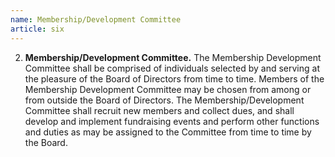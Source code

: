 ```yaml
---
name: Membership/Development Committee
article: six
---
```


2. **Membership/Development Committee.** The Membership Development Committee shall be comprised of individuals selected by and serving at the pleasure of the Board of Directors from time to time. Members of the Membership Development Committee may be chosen from among or from outside the Board of Directors. The Membership/Development Committee shall recruit new members and collect dues, and shall develop and implement fundraising events and perform other functions and duties as may be assigned to the Committee from time to time by the Board.